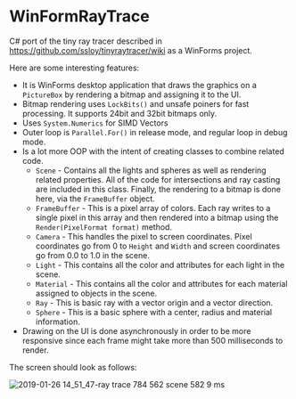 # WinFormRayTrace
C# port of the tiny ray tracer described in https://github.com/ssloy/tinyraytracer/wiki as a WinForms project. 

Here are some interesting features:

 - It is WinForms desktop application that draws the graphics on a `PictureBox` by rendering a bitmap and assigning it to the UI.
 - Bitmap rendering uses `LockBits()` and unsafe poiners for fast processing. It supports 24bit and 32bit bitmaps only.
 - Uses `System.Numerics` for SIMD Vectors 
 - Outer loop is `Parallel.For()` in release mode, and regular loop in debug mode.
 - Is a lot more OOP with the intent of creating classes to combine related code.
   - `Scene` - Contains all the lights and spheres as well as rendering related properties. All of the code for intersections and ray casting are included in this class. Finally, the rendering to a bitmap is done here, via the `FrameBuffer` object.
   - `FrameBuffer` - This is a pixel array of colors. Each ray writes to a single pixel in this array and then rendered into a bitmap using the `Render(PixelFormat format)` method.
   - `Camera` - This handles the pixel to screen coordinates. Pixel coordinates go from 0 to `Height` and `Width` and screen coordinates go from 0.0 to 1.0 in the scene.
   - `Light` - This contains all the color and attributes for each light in the scene.
   - `Material` - This contains all the color and attributes for each material assigned to objects in the scene.
   - `Ray` - This is basic ray with a vector origin and a vector direction.
   - `Sphere` - This is a basic sphere with a center, radius and material information.
  - Drawing on the UI is done asynchronously in order to be more responsive since each frame might take more than 500 milliseconds to render.

The screen should look as follows:

![2019-01-26 14_51_47-ray trace 784 562 scene 582 9 ms](https://user-images.githubusercontent.com/22509289/51793622-4e59e700-2191-11e9-91a6-773420b66b18.png)
